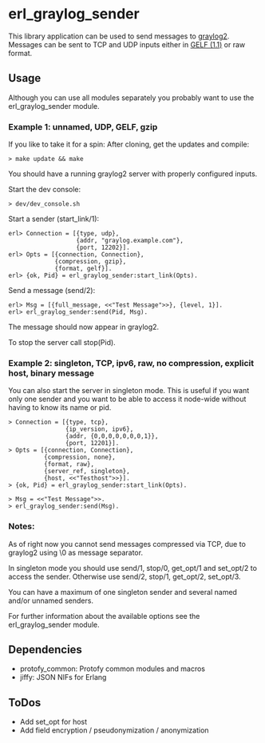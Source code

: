 # erl_graylog_sender

This library application can be used to send messages to [graylog2](http://graylog2.org/).
Messages can be sent to TCP and UDP inputs either in [GELF (1.1)](http://graylog2.org/gelf) or raw format.

## Usage
Although you can use all modules separately you probably want to use the erl_graylog_sender module.

### Example 1: unnamed, UDP, GELF, gzip
If you like to take it for a spin: After cloning, get the updates and compile:

    > make update && make

You should have a running graylog2 server with properly configured inputs.

Start the dev console:

    > dev/dev_console.sh
    
Start a sender (start_link/1):
```
erl> Connection = [{type, udp},
                   {addr, "graylog.example.com"},
                   {port, 12202}].
erl> Opts = [{connection, Connection},
             {compression, gzip},
             {format, gelf}].
erl> {ok, Pid} = erl_graylog_sender:start_link(Opts).
```

Send a message (send/2):
```
erl> Msg = [{full_message, <<"Test Message">>}, {level, 1}].
erl> erl_graylog_sender:send(Pid, Msg).
```

The message should now appear in graylog2.

To stop the server call stop(Pid).


### Example 2: singleton, TCP, ipv6, raw, no compression, explicit host, binary message
You can also start the server in singleton mode. This is useful if you want only one sender and you want to be able to access it node-wide without having to know its name or pid.

```
> Connection = [{type, tcp},
                {ip_version, ipv6},
                {addr, {0,0,0,0,0,0,0,1}},
                {port, 12201}].
> Opts = [{connection, Connection},
          {compression, none},
          {format, raw},
          {server_ref, singleton},
          {host, <<"Testhost">>}].
> {ok, Pid} = erl_graylog_sender:start_link(Opts).

> Msg = <<"Test Message">>.
> erl_graylog_sender:send(Msg).
```

### Notes:
As of right now you cannot send messages compressed via TCP, due to graylog2 using \0 as message separator.  

In singleton mode you should use send/1, stop/0, get_opt/1 and set_opt/2 to access the sender. Otherwise use send/2, stop/1, get_opt/2, set_opt/3.

You can have a maximum of one singleton sender and several named and/or unnamed senders. 

For further information about the available options see the erl_graylog_sender module.

## Dependencies
- protofy_common: Protofy common modules and macros
- jiffy: JSON NIFs for Erlang


## ToDos
- Add set_opt for host
- Add field encryption / pseudonymization / anonymization 
